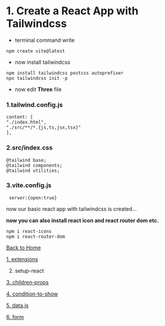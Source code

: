 # 1. Create a React App with Tailwindcss

- terminal command write

```
npm create vite@latest
```

- now install tailwindcss

```
npm install tailwindcss postcss autoprefixer
npx tailwindcss init -p
```

- now edit **Three** file

### 1.tailwind.config.js

```
content: [
"./index.html",
"./src/**/*.{js,ts,jsx,tsx}"
],
```

### 2.src/index.css

```
@tailwind base;
@tailwind components;
@tailwind utilities;
```

### 3.vite.config.js

```
 server:{open:true}
```

now our basic react app with tailwindcss is created...

**now you can also install react icon and react router dom etc.**

```
npm i react-icons
npm i react-router-dom
```

[Back to Home](../../)

[1. extensions](../extensions/)

2. setup-react

[3. children-props](../3-children-props/)

[4. condition-to-show](../4-condition-to-show/)

[5. data.js](../5-data.js/)

[6. form](../6-form/)
